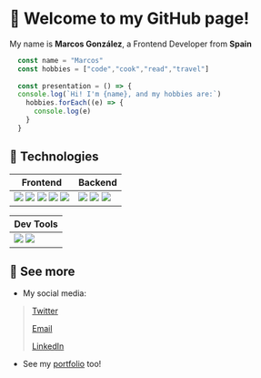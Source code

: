 # 👋 Welcome to my GitHub page!

My name is **Marcos González**, a Frontend Developer from **Spain**

```js
  const name = "Marcos"
  const hobbies = ["code","cook","read","travel"]
  
  const presentation = () => {
  console.log(`Hi! I'm {name}, and my hobbies are:`)
    hobbies.forEach((e) => {
      console.log(e)
    }
  }
```

## 🥽 Technologies 
| Frontend | Backend |
|----------|---------|
| <img src="https://img.shields.io/badge/HTML5-E34F26?style=for-the-badge&logo=html5&logoColor=white"/> <img src="https://img.shields.io/badge/CSS3-1572B6?style=for-the-badge&logo=css3&logoColor=white"/> <img src="https://img.shields.io/badge/JavaScript-373737?style=for-the-badge&logo=javascript&logoColor=F7DC6F"/> <img src="https://img.shields.io/badge/sass-cf649a?style=for-the-badge&logo=sass&logoColor=white"/> <img src="https://img.shields.io/badge/react-16181d?style=for-the-badge&logo=react&logoColor=61dafb"/> | <img src="https://img.shields.io/badge/node js-339933?style=for-the-badge&logo=nodedotjs&logoColor=white"/> <img src="https://img.shields.io/badge/php-7a86b8?style=for-the-badge&logo=php&logoColor=white"/> <img src="https://img.shields.io/badge/c%23-440094?style=for-the-badge&logo=csharp&logoColor=white"/> |

| Dev Tools |
|-----------|
|<img src="https://img.shields.io/badge/visual studio code-42abf1?style=for-the-badge&logo=visualstudiocode&logoColor=white"/> <img src="https://img.shields.io/badge/git-f15233?style=for-the-badge&logo=git&logoColor=white"/>|

## 👀 See more

* My social media:


> [Twitter](https://twitter.com/ImLecus)   
>
> [Email](mailto:marcosgf2005@gmail.com)
>
> [LinkedIn](https://linkedin.com/in/marcosgf)

* See my [portfolio](https://marcosgf.netlify.app) too!
